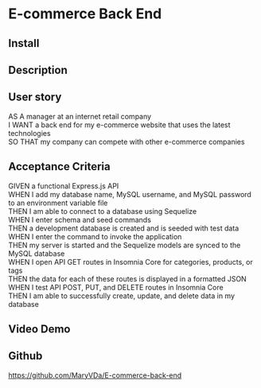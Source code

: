# E-commerce Back End 

## Install

## Description

## User story
AS A manager at an internet retail company   
I WANT a back end for my e-commerce website that uses the latest technologies   
SO THAT my company can compete with other e-commerce companies   

## Acceptance Criteria
GIVEN a functional Express.js API   
WHEN I add my database name, MySQL username, and MySQL password to an environment variable file   
THEN I am able to connect to a database using Sequelize   
WHEN I enter schema and seed commands   
THEN a development database is created and is seeded with test data   
WHEN I enter the command to invoke the application   
THEN my server is started and the Sequelize models are synced to the MySQL database   
WHEN I open API GET routes in Insomnia Core for categories, products, or tags   
THEN the data for each of these routes is displayed in a formatted JSON   
WHEN I test API POST, PUT, and DELETE routes in Insomnia Core   
THEN I am able to successfully create, update, and delete data in my database   

## Video Demo

## Github
https://github.com/MaryVDa/E-commerce-back-end